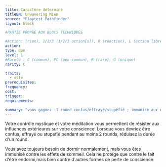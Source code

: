 ```yaml
---
title: Caractère déterminé
titleEN: Unwavering Mien
source: "Playtest Pathfinder"
layout: block

#PARTIE PROPRE AUX BLOCS TECHNIQUES

#Action: (rien), 1/2/3 (1/2/3 action[s]), R (réaction), L (action libre)
action: 
type: don
level: 1
#Rareté : C (commun), PC (peu commun), R (rare), U (unique)
rarity: C

traits:
  - elfe
prerequisites:
frequency:
cost:
trigger:
requirements:

summary: "vous gagnez -1 round confus/effrayé/stupéfié ; immunisé aux effets de sommeil"
---
```


Votre contrôle mystique et votre méditation vous permettent de résister aux influences extérieures sur votre conscience. Lorsque vous devriez être confus, effrayé ou stupéfié pendant au moins 2 rounds, réduisez la durée d'un round.

Vous avez toujours besoin de dormir normalement, mais vous êtes immunisé contre les effets de sommeil. Cela ne protège que contre le fait d'être endormi,mais bien contre d'autres formes de perte de conscience.